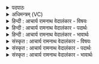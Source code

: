 <details><summary>पदपाठः</summary>

त꣢त्। स꣣वितुः꣢। व꣡रे꣢꣯ण्यम्। भ꣡र्गः꣢꣯। दे꣣व꣡स्य꣢। धी꣣महि। धि꣡यः꣢꣯। यः। नः꣣। प्रचोद꣡या꣢त्। प्र꣣। चोद꣡या꣢त्। १४६२।
</details>

<details><summary>अधिमन्त्रम् (VC)</summary>

- सविता
- विश्वामित्रो गाथिनः
- गायत्री
- षड्जः
</details>

<details><summary>हिन्दी : आचार्य रामनाथ वेदालंकार - विषयः</summary>

प्रथम मन्त्र में सविता परमेश्वर की उपासना का विषय वर्णित है।
</details>

<details><summary>हिन्दी : आचार्य रामनाथ वेदालंकार - पदार्थः</summary>

पदार्थान्वयभाषाः -  ऋचा में तीन पाद हैं। ‘प्रत्येक वेद से एक-एक पाद दुहा गया है।’ (मनु० २।७७) मनु के इस वचन के आधार पर प्रत्येक पाद का पृथक् अर्थ देखते हैं। १. (सवितुः) सकल जगत् की उत्पत्ति करनेवाले, सब शुभगुणों के प्रेरक परमात्मा का (तत्) वह प्रसिद्ध तेज (वरेण्यम्) वरणीय है। २. (देवस्य) दाता, प्रकाशमान और प्रकाशक उस परमात्मा के (भर्गः) तेज को, हम (धीमहि) धारण करें वा ध्यावें। ३. (यः) जो सविता प्रभु (नः) हमारे (धियः) प्रज्ञाओं और कर्मों को (प्रचोदयात्) सन्मार्ग पर प्रेरित करे ॥१॥
</details>

<details><summary>हिन्दी : आचार्य रामनाथ वेदालंकार - भावार्थः</summary>

भावार्थभाषाः -  सकल जगत् के स्रष्टा,सूर्य के समान सबके अन्तः करण को प्रकाशित करनेवाले,सर्वान्तर्यामी परमेश्वर के तेजों के ध्यान और धारण करने से वह उपासक की बुद्धियों और क्रियाओं को सन्मार्ग में प्रेरित करके उसे सुखी करता है ॥१॥
</details>

<details><summary>संस्कृत : आचार्य रामनाथ वेदालंकार - विषयः</summary>

तत्रादौ सवितुः परमेश्वरस्योपासनाविषयमाह।
</details>

<details><summary>संस्कृत : आचार्य रामनाथ वेदालंकार - पदार्थः</summary>

पदार्थान्वयभाषाः -  अत्र त्रयः पादाः। त्रिभ्य एव तु वेदेभ्यः पादं पादमदूदुहत् (मनु० २।७७) इति मनूक्तदिशा प्रतिपादं पृथगर्थोऽध्यवसेयः। (सवितुः) सर्वजगदुत्पादकस्य, सर्वशुभगुणप्रेरकस्य परमात्मनः (तत्) प्रसिद्धं ज्योतिः (वरेण्यम्) वरणीयं वर्तते इति शेषः ॥ (देवस्य) दातुः प्रकाशमानस्य प्रकाशयितुश्च तस्य परमात्मनः (भर्गः) तेजः, वयम् (धीमहि) दधीमहि ध्यायेम वा ॥ (यः) सविता देवः परमेश्वरः (नः) अस्माकम् (धियः) प्रज्ञाः कर्माणि च (प्रचोदयात्) सन्मार्गे प्रेरयेत् ॥१॥२ [(सवितुः) यः सर्वं जगत् सवति सूते वा, सर्वाणि शुभगुणकर्माणि सुवति च स सविता, तस्य। षु प्रसवैश्यर्ययोः भ्वादिः, षूङ् प्राणिगर्भविमोचने अदादिः, षू प्रेरणे तुदादिः। (वरेण्यम्) वृञ् वरणे धातोः ‘वृञ एण्यः’ उ० ३।९८ इति एण्यप्रत्ययः। (देवस्य) देवो दानाद् वा दीपनाद् वा द्योतनाद् वा। निरु० ७।१५। (भर्गः३) भृजी भर्जने। ‘अञ्च्यञ्जियुजिभृजिभ्यः कुश्च।’ उ० ४।२।१७ इत्यसुन् प्रत्ययः धातोर्जकारस्य कुत्वं च। (धीमहि४) अत्र डुधाञ् धातोर्लिङि ‘छन्दस्युभयथा’ अ० ३।४।११७ इत्यार्धधातुकत्वात् शप् न आकारस्य ईत्वं च। (धियः५) धीः इति कर्मनाम प्रज्ञानाम च। निघं० २।१, ३।९। (प्रचोदयात्) प्र पूर्वः चुद प्रेरणे, लेटि ‘लेटोऽडाटौ’ अ० ३।४।९४ इत्याडागमः। ‘इतश्च लोपः परस्मैपदेषु’ अ० ३।४।९७ इति तिपः इकारस्य लोपः।]
</details>

<details><summary>संस्कृत : आचार्य रामनाथ वेदालंकार - भावार्थः</summary>

भावार्थभाषाः -  सर्वजगत्स्रष्टुः सूर्यस्येव सर्वान्तःकरणप्रकाशकस्य सर्वान्तर्यामिनः परमेश्वरस्य तेजसां ध्यानेन धारणेन च स उपासकस्य बुद्धीः कर्माणि च सन्मार्गे प्रेरयित्वा तं सुखयति ॥१॥
</details>